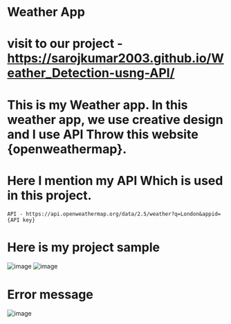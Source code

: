 # Weather App

# visit to our project  - https://sarojkumar2003.github.io/Weather_Detection-usng-API/

# This is my Weather app. In this weather app, we use creative design and I use API Throw this website {openweathermap}.
# Here I mention my API Which is used in this project.
```
API - https://api.openweathermap.org/data/2.5/weather?q=London&appid={API key}
```

# Here is my project sample
![image](https://github.com/sarojkumar2003/Weather_Detection-usng-API/assets/90202990/18684f6b-84f9-42d2-9b22-d8b4e181db15)
![image](https://github.com/sarojkumar2003/Weather_Detection-usng-API/assets/90202990/e74c6e47-25e5-4a5b-bc03-f8b77e20e1ec)

# Error message 
![image](https://github.com/sarojkumar2003/Weather_Detection-usng-API/assets/90202990/a4d0eab2-5a69-4ef0-9001-d2723c499d0d)
